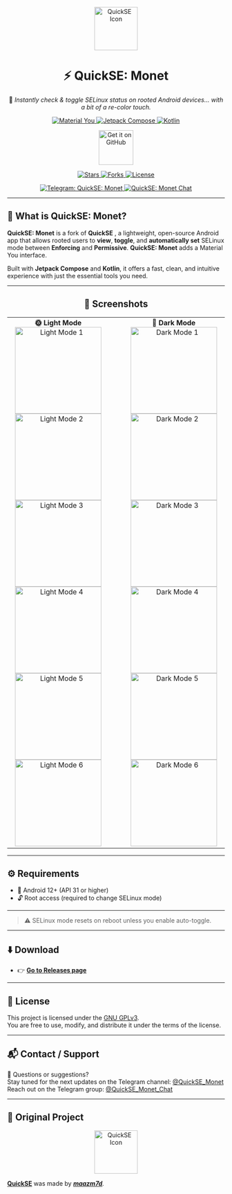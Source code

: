 <p align="center">
  <img src="assets/quickse_icon_material.png" alt="QuickSE Icon" width="100"/>
</p>

<h1 align="center">⚡ QuickSE: Monet</h1>

<p align="center">
  🔐 <i>Instantly check & toggle SELinux status on rooted Android devices... with a bit of a re-color touch.</i><br>
</p>

<p align="center">
  <a href="https://m3.material.io/blog/start-building-with-material-you">
   <img src="https://custom-icon-badges.demolab.com/badge/Material You-00639B?style=for-the-badge&logo=materialdesign&logocolor=FFFFFF" alt="Material You"/> 
  </a>
  <a href="https://developer.android.com/compose">  
    <img src="https://custom-icon-badges.demolab.com/badge/Jetpack Compose-4285F4?style=for-the-badge&logo=jetpackcompose&logoColor=FFFFFF" alt="Jetpack Compose"/>
  </a>
  <a href="https://kotlinlang.org">
    <img src="https://img.shields.io/badge/Kotlin-7F52FF?style=for-the-badge&logo=kotlin&logoColor=FFFFFF" alt="  Kotlin">
  </a>
</p>

<p align="center">
  <a href="https://github.com/meafrenchdude/QuickSE-Monet/releases/latest/">
    <img src="https://raw.githubusercontent.com/meafrenchdude/QuickSE-Monet/main/assets/badge_github.png" alt="Get it on GitHub" height="80"/>
  </a>
</p>

<p align="center">
  <a href="https://github.com/meafrenchdude/QuickSE-Monet/stargazers">
    <img src="https://custom-icon-badges.demolab.com/github/stars/meafrenchdude/QuickSE-Monet?style=for-the-badge&logo=star&labelColor=000000&color=D6AE22" alt="Stars" />
  </a>
  <a href="https://github.com/meafrenchdude/QuickSE-Monet/forks">
    <img src="https://custom-icon-badges.demolab.com/github/forks/meafrenchdude/QuickSE-Monet?style=for-the-badge&logo=repo-forked&labelColor=000000&color=EE7A3B" alt="Forks" />
  </a>
  <a href="https://github.com/meafrenchdude/QuickSE-Monet/blob/main/LICENSE">
    <img src="https://custom-icon-badges.demolab.com/github/license/meafrenchdude/QuickSE-Monet?style=for-the-badge&logo=law&labelColor=000000&color=4AC51C" alt="License"/>
  </a>
</p>

<p align="center">
  <a href="https://t.me/Quick_SE_Monet">
    <img src="https://telegram-badge.vercel.app/api/telegram-badge?channelId=@QuickSE_Monet&style=for-the-badge&label=QuickSE: Monet&labelColor=000000" alt="Telegram: QuickSE: Monet">
  </a>
  <a href="https://t.me/QuickSE_Monet_Chat">
    <img src="https://telegram-badge.vercel.app/api/telegram-badge?channelId=@QuickSE_Monet_Chat&style=for-the-badge&label=QuickSE: Monet Chat&labelColor=000000" alt="QuickSE: Monet Chat" />
  </a>

---

## 📱 What is QuickSE: Monet?

**QuickSE: Monet** is a fork of **QuickSE** , a lightweight, open-source Android app that allows rooted users to **view**, **toggle**, and **automatically set** SELinux mode between **Enforcing** and **Permissive**. **QuickSE: Monet** adds a Material You interface.

Built with **Jetpack Compose** and **Kotlin**, it offers a fast, clean, and intuitive experience with just the essential tools you need.

---

<h2 align="center">📸 Screenshots</h2>

<div align="center">
  <table>
    <tr>
      <td align="center">
        <b>🌞 Light Mode</b><br>
        <img src="screenshots/Light_1.png" alt="Light Mode 1" width="200"/><br>
        <img src="screenshots/Light_2.png" alt="Light Mode 2" width="200"/>
        <img src="screenshots/Light_3.png" alt="Light Mode 3" width="200"/>
        <img src="screenshots/Light_4.png" alt="Light Mode 4" width="200"/>
        <img src="screenshots/Light_5.png" alt="Light Mode 5" width="200"/>
        <img src="screenshots/Light_6.png" alt="Light Mode 6" width="200"/>
      </td>
      <td align="center" style="padding-left: 40px;">
        <b>🌙 Dark Mode</b><br>
        <img src="screenshots/Dark_1.png" alt="Dark Mode 1" width="200"/><br>
        <img src="screenshots/Dark_2.png" alt="Dark Mode 2" width="200"/>
        <img src="screenshots/Dark_3.png" alt="Dark Mode 3" width="200"/>
        <img src="screenshots/Dark_4.png" alt="Dark Mode 4" width="200"/>
        <img src="screenshots/Dark_5.png" alt="Dark Mode 5" width="200"/>
        <img src="screenshots/Dark_6.png" alt="Dark Mode 6" width="200"/>
      </td>
    </tr>
  </table>
</div>

---

## ⚙️ Requirements

- 📱 Android 12+ (API 31 or higher)
- 🔓 Root access (required to change SELinux mode)

---

> ⚠️ SELinux mode resets on reboot unless you enable auto-toggle.

---

## ⬇️ Download

- 👉 [**Go to Releases page**](https://github.com/meafrenchdude/QuickSE-Monet/releases)

---

## 📄 License

This project is licensed under the [GNU GPLv3](LICENSE).  
You are free to use, modify, and distribute it under the terms of the license.

---

## 📬 Contact / Support

💬 Questions or suggestions?  
Stay tuned for the next updates on the Telegram channel: [@QuickSE_Monet](https://t.me/QuickSE_Monet)   
Reach out on the Telegram group: [@QuickSE_Monet_Chat](https://t.me/QuickSE_Monet_Chat)

---

## 🌟 Original Project

<p align="center">
  <img src="assets/quickse_icon.png" alt="QuickSE Icon" width="100"/>
</p>

[**QuickSE**](https://github.com/maazm7d/QuickSE) was made by [<i>**maazm7d**<i>](https://github.com/maazm7d).
